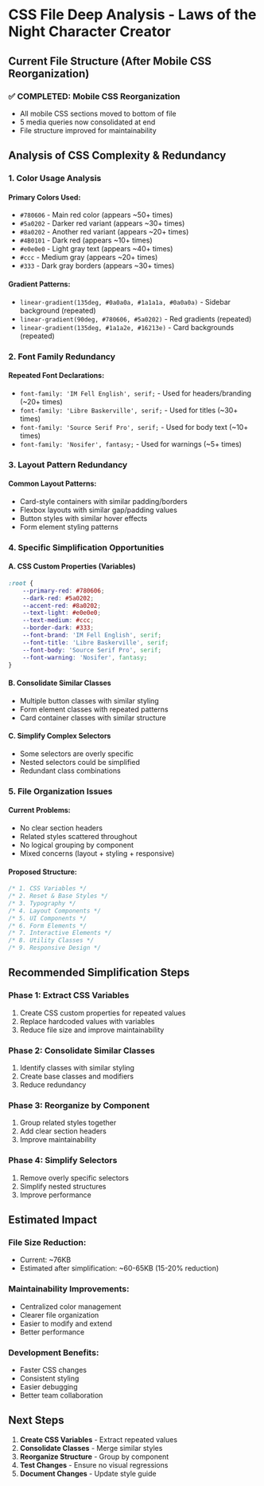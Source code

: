 # CSS File Deep Analysis - Laws of the Night Character Creator

## Current File Structure (After Mobile CSS Reorganization)

### ✅ **COMPLETED: Mobile CSS Reorganization**
- All mobile CSS sections moved to bottom of file
- 5 media queries now consolidated at end
- File structure improved for maintainability

## Analysis of CSS Complexity & Redundancy

### 1. **Color Usage Analysis**

#### **Primary Colors Used:**
- `#780606` - Main red color (appears ~50+ times)
- `#5a0202` - Darker red variant (appears ~30+ times) 
- `#8a0202` - Another red variant (appears ~20+ times)
- `#4B0101` - Dark red (appears ~10+ times)
- `#e0e0e0` - Light gray text (appears ~40+ times)
- `#ccc` - Medium gray (appears ~20+ times)
- `#333` - Dark gray borders (appears ~30+ times)

#### **Gradient Patterns:**
- `linear-gradient(135deg, #0a0a0a, #1a1a1a, #0a0a0a)` - Sidebar background (repeated)
- `linear-gradient(90deg, #780606, #5a0202)` - Red gradients (repeated)
- `linear-gradient(135deg, #1a1a2e, #16213e)` - Card backgrounds (repeated)

### 2. **Font Family Redundancy**

#### **Repeated Font Declarations:**
- `font-family: 'IM Fell English', serif;` - Used for headers/branding (~20+ times)
- `font-family: 'Libre Baskerville', serif;` - Used for titles (~30+ times)
- `font-family: 'Source Serif Pro', serif;` - Used for body text (~10+ times)
- `font-family: 'Nosifer', fantasy;` - Used for warnings (~5+ times)

### 3. **Layout Pattern Redundancy**

#### **Common Layout Patterns:**
- Card-style containers with similar padding/borders
- Flexbox layouts with similar gap/padding values
- Button styles with similar hover effects
- Form element styling patterns

### 4. **Specific Simplification Opportunities**

#### **A. CSS Custom Properties (Variables)**
```css
:root {
    --primary-red: #780606;
    --dark-red: #5a0202;
    --accent-red: #8a0202;
    --text-light: #e0e0e0;
    --text-medium: #ccc;
    --border-dark: #333;
    --font-brand: 'IM Fell English', serif;
    --font-title: 'Libre Baskerville', serif;
    --font-body: 'Source Serif Pro', serif;
    --font-warning: 'Nosifer', fantasy;
}
```

#### **B. Consolidate Similar Classes**
- Multiple button classes with similar styling
- Form element classes with repeated patterns
- Card container classes with similar structure

#### **C. Simplify Complex Selectors**
- Some selectors are overly specific
- Nested selectors could be simplified
- Redundant class combinations

### 5. **File Organization Issues**

#### **Current Problems:**
- No clear section headers
- Related styles scattered throughout
- No logical grouping by component
- Mixed concerns (layout + styling + responsive)

#### **Proposed Structure:**
```css
/* 1. CSS Variables */
/* 2. Reset & Base Styles */
/* 3. Typography */
/* 4. Layout Components */
/* 5. UI Components */
/* 6. Form Elements */
/* 7. Interactive Elements */
/* 8. Utility Classes */
/* 9. Responsive Design */
```

## Recommended Simplification Steps

### **Phase 1: Extract CSS Variables**
1. Create CSS custom properties for repeated values
2. Replace hardcoded values with variables
3. Reduce file size and improve maintainability

### **Phase 2: Consolidate Similar Classes**
1. Identify classes with similar styling
2. Create base classes and modifiers
3. Reduce redundancy

### **Phase 3: Reorganize by Component**
1. Group related styles together
2. Add clear section headers
3. Improve maintainability

### **Phase 4: Simplify Selectors**
1. Remove overly specific selectors
2. Simplify nested structures
3. Improve performance

## Estimated Impact

### **File Size Reduction:**
- Current: ~76KB
- Estimated after simplification: ~60-65KB (15-20% reduction)

### **Maintainability Improvements:**
- Centralized color management
- Clearer file organization
- Easier to modify and extend
- Better performance

### **Development Benefits:**
- Faster CSS changes
- Consistent styling
- Easier debugging
- Better team collaboration

## Next Steps

1. **Create CSS Variables** - Extract repeated values
2. **Consolidate Classes** - Merge similar styles
3. **Reorganize Structure** - Group by component
4. **Test Changes** - Ensure no visual regressions
5. **Document Changes** - Update style guide
